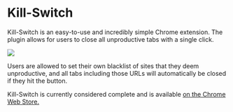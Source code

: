 # Kill-Switch

Kill-Switch is an easy-to-use and incredibly simple Chrome extension. The plugin allows for users to close all unproductive tabs with a single click.

![](http://www.evklein.com/static/images/screenshots/Kill-Switch/kill_switch_1.png)

Users are allowed to set their own blacklist of sites that they deem unproductive, and all tabs including those URLs will automatically be closed if they hit the button.

Kill-Switch is currently considered complete and is available [on the Chrome Web Store.](https://chrome.google.com/webstore/detail/kill-switch/hbnifenjjcmfoafpkomomlnldlcddaec)

